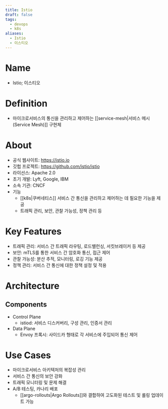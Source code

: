```yaml
---
title: Istio
draft: false
tags:
  - devops
  - k8s
aliases:
  - Istio
  - 이스티오
---
```


# Name
- Istio; 이스티오


# Definition
- 마이크로서비스의 통신을 관리하고 제어하는 [[service-mesh|서비스 메시(Service Mesh)]] 구현체


# About
- 공식 웹사이트: https://istio.io
- 깃헙 프로젝트: https://github.com/istio/istio
- 라이선스: Apache 2.0
- 초기 개발: Lyft, Google, IBM
- 소속 기관: CNCF
- 기능
	- [[k8s|쿠버네티스]] 서비스 간 통신을 관리하고 제어하는 데 필요한 기능을 제공
	- 트래픽 관리, 보안, 관찰 가능성, 정책 관리 등


# Key Features
- 트래픽 관리: 서비스 간 트래픽 라우팅, 로드밸런싱, 서킷브레이커 등 제공
- 보안: mTLS를 통한 서비스 간 암호화 통신, 접근 제어
- 관찰 가능성: 분산 추적, 모니터링, 로깅 기능 제공
- 정책 관리: 서비스 간 통신에 대한 정책 설정 및 적용


# Architecture
## Components
- Control Plane
  - istiod: 서비스 디스커버리, 구성 관리, 인증서 관리
- Data Plane
  - Envoy 프록시: 사이드카 형태로 각 서비스에 주입되어 통신 제어


# Use Cases
- 마이크로서비스 아키텍처의 복잡성 관리
- 서비스 간 통신의 보안 강화
- 트래픽 모니터링 및 문제 해결
- A/B 테스팅, 카나리 배포
	- [[argo-rollouts|Argo Rollouts]]와 결합하여 고도화된 테스트 및 롤링 업데이트 가능
